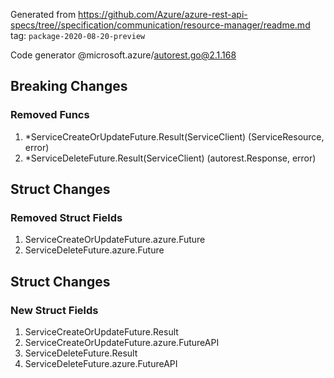 Generated from https://github.com/Azure/azure-rest-api-specs/tree//specification/communication/resource-manager/readme.md tag: `package-2020-08-20-preview`

Code generator @microsoft.azure/autorest.go@2.1.168

## Breaking Changes

### Removed Funcs

1. *ServiceCreateOrUpdateFuture.Result(ServiceClient) (ServiceResource, error)
1. *ServiceDeleteFuture.Result(ServiceClient) (autorest.Response, error)

## Struct Changes

### Removed Struct Fields

1. ServiceCreateOrUpdateFuture.azure.Future
1. ServiceDeleteFuture.azure.Future

## Struct Changes

### New Struct Fields

1. ServiceCreateOrUpdateFuture.Result
1. ServiceCreateOrUpdateFuture.azure.FutureAPI
1. ServiceDeleteFuture.Result
1. ServiceDeleteFuture.azure.FutureAPI
